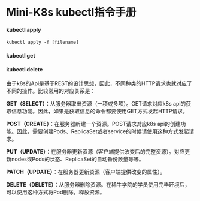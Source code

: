 # Mini-K8s kubectl指令手册

#### kubectl apply

`kubectl apply -f [filename]`

#### kubectl get

#### kubectl delete

由于k8s的Api是基于REST的设计思想，因此，不同种类的HTTP请求也就对应了不同的操作。比较常用的对应关系是：

**GET（SELECT）**：从服务器取出资源（一项或多项）。GET请求对应k8s api的获取信息功能。因此，如果是获取信息的命令都要使用GET方式发起HTTP请求。

**POST（CREATE）**：在服务器新建一个资源。POST请求对应k8s api的创建功能。因此，需要创建Pods、ReplicaSet或者service的时候请使用这种方式发起请求。

**PUT（UPDATE）**：在服务器更新资源（客户端提供改变后的完整资源）。对应更新nodes或Pods的状态、ReplicaSet的自动备份数量等等。

**PATCH（UPDATE）**：在服务器更新资源（客户端提供改变的属性）。

**DELETE（DELETE）**：从服务器删除资源。在稀牛学院的学员使用完毕环境后，可以使用这种方式将Pod删除，释放资源。
